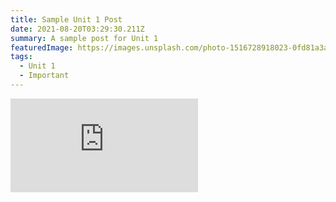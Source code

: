 ```yaml
---
title: Sample Unit 1 Post
date: 2021-08-20T03:29:30.211Z
summary: A sample post for Unit 1
featuredImage: https://images.unsplash.com/photo-1516728918023-0fd81a3a149c?ixlib=rb-1.2.1&ixid=MnwxMjA3fDB8MHxwaG90by1wYWdlfHx8fGVufDB8fHx8&auto=format&fit=crop&w=1050&q=80
tags:
  - Unit 1
  - Important
---
```



<div class="youtube-container"><iframe class="responsive-iframe" src="https://www.youtube.com/embed/MfstYSUscBc" frameborder="0" allow="accelerometer; autoplay; clipboard-write; encrypted-media; gyroscope; picture-in-picture" allowfullscreen></iframe></div>